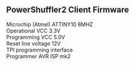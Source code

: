 ## PowerShuffler2 Client Firmware  
Microchip (Atmel) ATTINY10 8MHZ  
Operational VCC 3.3V  
Programming VCC 5.0V  
Reset line voltage 12V  
TPI programming interface  
Programmer AVR ISP mk2
